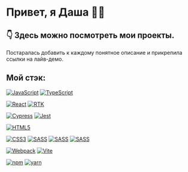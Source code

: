 # Привет, я Даша 🙋‍♀️
## 👇 Здесь можно посмотреть мои проекты. 

Постаралась добавить к каждому понятное описание и прикрепила ссылки на лайв-демо.

## Мой стэк: 
[![JavaScript](https://img.shields.io/badge/JavaScript-333333?logo=javascript)](#)
[![TypeScript](https://img.shields.io/badge/TypeScript-blue?style=flat&logo=typescript&logoColor=white)](#)

[![React](https://img.shields.io/badge/React-18-333333?logo=react)](#)
[![RTK](https://img.shields.io/badge/Redux-Toolkit-8C5AFF?style=flat&logo=redux&logoColor=white)](#)

[![Cypress](https://img.shields.io/badge/Cypress-193440?logo=cypress
)](#)
[![Jest](https://img.shields.io/badge/Jest-C21325?logo=jest)](#)

[![HTML5](https://img.shields.io/badge/HTML5-333333?logo=html5
)](#)

[![CSS3](https://img.shields.io/badge/CSS3-1572B6?logo=css3
)](#)
[![SASS](https://img.shields.io/badge/SASS-333333?logo=sass
)](#)
[![SASS](https://img.shields.io/badge/%D0%90%D0%B4%D0%B0%D0%BF%D1%82%D0%B8%D0%B2%D0%BD%D0%B0%D1%8F%20%D0%B2%D0%B5%D1%80%D1%81%D1%82%D0%BA%D0%B0-333333
)](#)
[![SASS](https://img.shields.io/badge/Pixel%20Perfect-333333
)](#)

[![Webpack](https://img.shields.io/badge/Webpack-333333?logo=webpack
)](#)
[![Vite](https://img.shields.io/badge/Vite-333333?logo=vite
)](#)

[![npm](https://img.shields.io/badge/npm-333333?logo=npm
)](#)
[![yarn](https://img.shields.io/badge/yarn-333333?logo=yarn
)](#)
